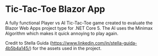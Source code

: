 # Tic-Tac-Toe Blazor App
 A fully functional Player vs AI Tic-Tac-Toe game created to evaluate the Blazor Web Apps project type for .NET Core 5. The AI uses the Minimax Algorithm which makes it quick annoying to play again. 
 
Credit to Stella Guida (https://www.linkedin.com/in/stella-guida-4b5b4a145/) for the assets used in the project.
